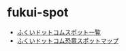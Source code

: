 # fukui-spot
 
- [ふくいドットコムスポット一覧](https://code4fukui.github.io/fukui-spot/)
- [ふくいドットコム恐竜スポットマップ](https://code4fukui.github.io/fukui-spot/dinomap.html)

